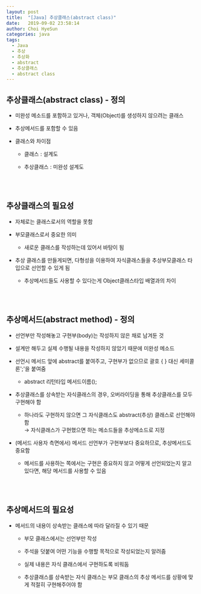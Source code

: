 ```yaml
---
layout: post
title:  "[Java] 추상클래스(abstract class)"
date:   2019-09-02 23:58:14
author: Choi HyeSun
categories: java
tags:
  - Java
  - 추상
  - 추상화
  - abstract
  - 추상클래스
  - abstract class
---
```


## 추상클래스(abstract class) - 정의

- 미완성 메소드를 포함하고 있거나, 객체(Object)를 생성하지 않으려는 클래스

- 추상메서드를 포함할 수 있음

- 클래스와 차이점

  - 클래스 : 설계도

  - 추상클래스 : 미완성 설계도

<br>
<br>

## 추상클래스의 필요성

- 자체로는 클래스로서의 역할을 못함

- 부모클래스로서 중요한 의미

  - 새로운 클래스를 작성하는데 있어서 바탕이 됨

- 추상 클래스를 만들게되면, 다형성을 이용하여 자식클래스들을 추상부모클래스 타입으로 선언할 수 있게 됨

  - 추상메서드들도 사용할 수 있다는게 Object클래스타입 배열과의 차이
  
<br>
<br>

## 추상메서드(abstract method) - 정의

- 선언부만 작성해놓고 구현부(body)는 작성하지 않은 채로 남겨둔 것

- 설계만 해두고 실제 수행될 내용을 작성하지 않았기 때문에 미완성 메소드

- 선언시 메서드 앞에 abstract를 붙여주고, 구현부가 없으므로 괄호 { } 대신 세미콜론';'을 붙여줌

  - abstract 리턴타입 메서드이름();
  
- 추상클래스를 상속받는 자식클래스의 경우, 오버라이딩을 통해 추상클래스를 모두 구현해야 함

  - 하나라도 구현하지 않으면 그 자식클래스도 abstract(추상) 클래스로 선언해야함
  <br>→ 자식클래스가 구현했으면 하는 메소드들을 추상메소드로 지정

- (메서드 사용자 측면에서) 메서드 선언부가 구현부보다 중요하므로, 추상메서드도 중요함

  - 메서드를 사용하는 쪽에서는 구현은 중요하지 않고 어떻게 선언되었는지 알고있다면, 해당 메서드를 사용할 수 있음

<br>
<br>

## 추상메서드의 필요성

- 메서드의 내용이 상속받는 클래스에 따라 달라질 수 있기 때문

  - 부모 클래스에서는 선언부만 작성

  - 주석을 덧붙여 어떤 기능을 수행할 목적으로 작성되었는지 알려줌

  - 실제 내용은 자식 클래스에서 구현하도록 비워둠

  - 추상클래스를 상속받는 자식 클래스는 부모 클래스의 추상 메서드를 상황에 맞게 적절히 구현해주어야 함
